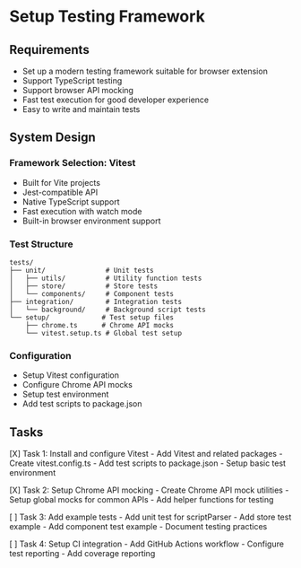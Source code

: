 # Setup Testing Framework

## Requirements
- Set up a modern testing framework suitable for browser extension
- Support TypeScript testing
- Support browser API mocking
- Fast test execution for good developer experience
- Easy to write and maintain tests

## System Design

### Framework Selection: Vitest
- Built for Vite projects
- Jest-compatible API
- Native TypeScript support
- Fast execution with watch mode
- Built-in browser environment support

### Test Structure
```
tests/
├── unit/               # Unit tests
│   ├── utils/          # Utility function tests
│   ├── store/          # Store tests
│   └── components/     # Component tests
├── integration/        # Integration tests
│   └── background/     # Background script tests
└── setup/             # Test setup files
    ├── chrome.ts      # Chrome API mocks
    └── vitest.setup.ts # Global test setup
```

### Configuration
- Setup Vitest configuration
- Configure Chrome API mocks
- Setup test environment
- Add test scripts to package.json

## Tasks
[X] Task 1: Install and configure Vitest
    - Add Vitest and related packages
    - Create vitest.config.ts
    - Add test scripts to package.json
    - Setup basic test environment

[X] Task 2: Setup Chrome API mocking
    - Create Chrome API mock utilities
    - Setup global mocks for common APIs
    - Add helper functions for testing

[ ] Task 3: Add example tests
    - Add unit test for scriptParser
    - Add store test example
    - Add component test example
    - Document testing practices

[ ] Task 4: Setup CI integration
    - Add GitHub Actions workflow
    - Configure test reporting
    - Add coverage reporting